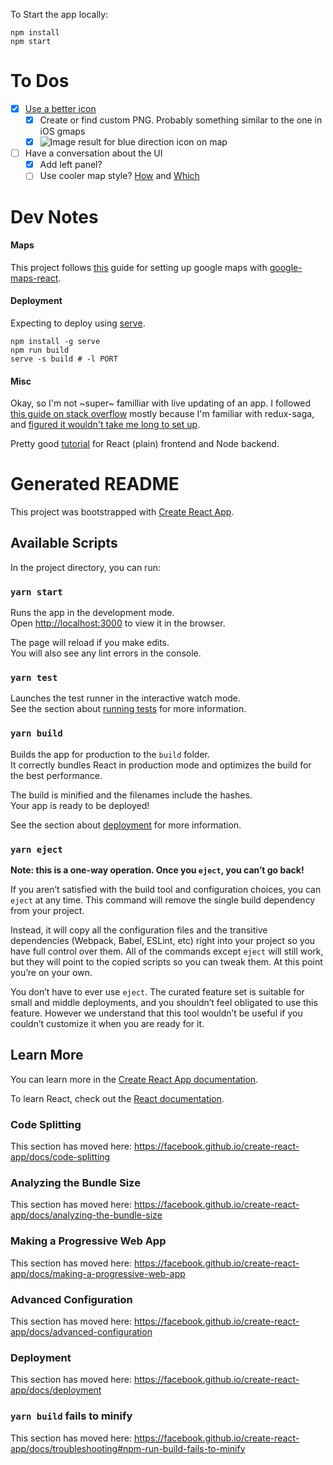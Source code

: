 To Start the app locally:

```
npm install
npm start
```



# To Dos

- [x] [Use a better icon](https://github.com/fullstackreact/google-maps-react/issues/170)
  - [x] Create or find custom PNG. Probably something similar to the one in iOS gmaps
  - [x] ![Image result for blue direction icon on map](https://www.droid-life.com/wp-content/uploads/2016/09/Google-Maps-980x617.jpg)
- [ ] Have a conversation about the UI
  - [x] Add left panel?
  - [ ] Use cooler map style? [How](https://blog.alexdevero.com/custom-styled-google-map-react/) and [Which](https://snazzymaps.com/style/287720/modest)

# Dev Notes

#### Maps

This project follows [this](https://www.digitalocean.com/community/tutorials/how-to-integrate-the-google-maps-api-into-react-applications) guide for setting up google maps with [google-maps-react](https://github.com/fullstackreact/google-maps-react).

#### Deployment

Expecting to deploy using [serve](https://create-react-app.dev/docs/deployment/#static-server).
```
npm install -g serve
npm run build
serve -s build # -l PORT
```

#### Misc

Okay, so I'm not ~super~ familliar with live updating of an app. I followed [this guide on stack overflow](https://stackoverflow.com/questions/52413362/react-redux-api-polling-every-x-seconds) mostly because I'm familiar with redux-saga, and [figured it wouldn't take me long to set up](https://i.kym-cdn.com/entries/icons/original/000/027/528/519.png). 

Pretty good [tutorial](https://github.com/Joao-Henrique/React_Express_App_Medium_Tutorial) for React (plain) frontend and Node backend.

# Generated README

This project was bootstrapped with [Create React App](https://github.com/facebook/create-react-app).

## Available Scripts

In the project directory, you can run:

### `yarn start`

Runs the app in the development mode.<br />
Open [http://localhost:3000](http://localhost:3000) to view it in the browser.

The page will reload if you make edits.<br />
You will also see any lint errors in the console.

### `yarn test`

Launches the test runner in the interactive watch mode.<br />
See the section about [running tests](https://facebook.github.io/create-react-app/docs/running-tests) for more information.

### `yarn build`

Builds the app for production to the `build` folder.<br />
It correctly bundles React in production mode and optimizes the build for the best performance.

The build is minified and the filenames include the hashes.<br />
Your app is ready to be deployed!

See the section about [deployment](https://facebook.github.io/create-react-app/docs/deployment) for more information.

### `yarn eject`

**Note: this is a one-way operation. Once you `eject`, you can’t go back!**

If you aren’t satisfied with the build tool and configuration choices, you can `eject` at any time. This command will remove the single build dependency from your project.

Instead, it will copy all the configuration files and the transitive dependencies (Webpack, Babel, ESLint, etc) right into your project so you have full control over them. All of the commands except `eject` will still work, but they will point to the copied scripts so you can tweak them. At this point you’re on your own.

You don’t have to ever use `eject`. The curated feature set is suitable for small and middle deployments, and you shouldn’t feel obligated to use this feature. However we understand that this tool wouldn’t be useful if you couldn’t customize it when you are ready for it.

## Learn More

You can learn more in the [Create React App documentation](https://facebook.github.io/create-react-app/docs/getting-started).

To learn React, check out the [React documentation](https://reactjs.org/).

### Code Splitting

This section has moved here: https://facebook.github.io/create-react-app/docs/code-splitting

### Analyzing the Bundle Size

This section has moved here: https://facebook.github.io/create-react-app/docs/analyzing-the-bundle-size

### Making a Progressive Web App

This section has moved here: https://facebook.github.io/create-react-app/docs/making-a-progressive-web-app

### Advanced Configuration

This section has moved here: https://facebook.github.io/create-react-app/docs/advanced-configuration

### Deployment

This section has moved here: https://facebook.github.io/create-react-app/docs/deployment

### `yarn build` fails to minify

This section has moved here: https://facebook.github.io/create-react-app/docs/troubleshooting#npm-run-build-fails-to-minify
